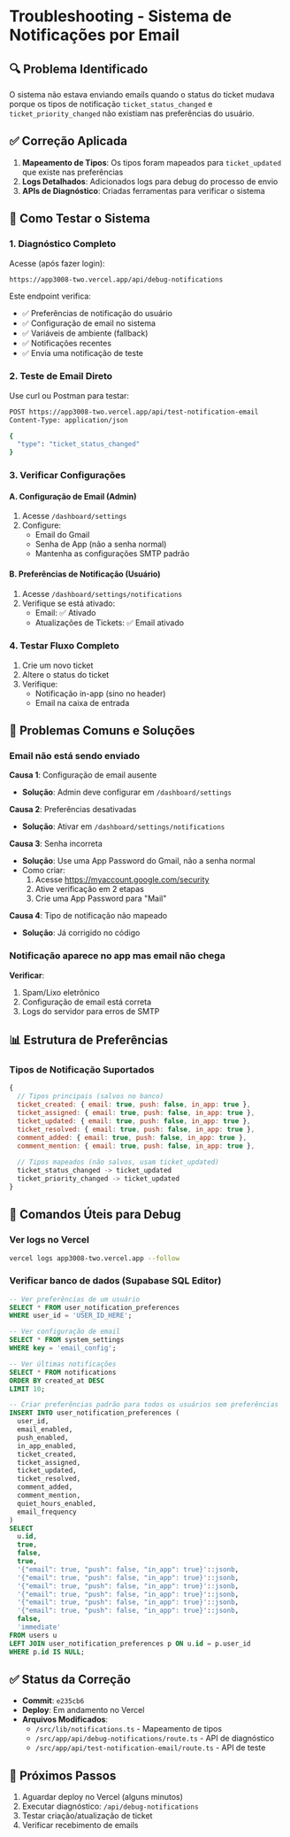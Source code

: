 # Troubleshooting - Sistema de Notificações por Email

## 🔍 Problema Identificado
O sistema não estava enviando emails quando o status do ticket mudava porque os tipos de notificação `ticket_status_changed` e `ticket_priority_changed` não existiam nas preferências do usuário.

## ✅ Correção Aplicada
1. **Mapeamento de Tipos**: Os tipos foram mapeados para `ticket_updated` que existe nas preferências
2. **Logs Detalhados**: Adicionados logs para debug do processo de envio
3. **APIs de Diagnóstico**: Criadas ferramentas para verificar o sistema

## 🧪 Como Testar o Sistema

### 1. Diagnóstico Completo
Acesse (após fazer login):
```
https://app3008-two.vercel.app/api/debug-notifications
```

Este endpoint verifica:
- ✅ Preferências de notificação do usuário
- ✅ Configuração de email no sistema
- ✅ Variáveis de ambiente (fallback)
- ✅ Notificações recentes
- ✅ Envia uma notificação de teste

### 2. Teste de Email Direto
Use curl ou Postman para testar:
```bash
POST https://app3008-two.vercel.app/api/test-notification-email
Content-Type: application/json

{
  "type": "ticket_status_changed"
}
```

### 3. Verificar Configurações

#### A. Configuração de Email (Admin)
1. Acesse `/dashboard/settings`
2. Configure:
   - Email do Gmail
   - Senha de App (não a senha normal)
   - Mantenha as configurações SMTP padrão

#### B. Preferências de Notificação (Usuário)
1. Acesse `/dashboard/settings/notifications`
2. Verifique se está ativado:
   - Email: ✅ Ativado
   - Atualizações de Tickets: ✅ Email ativado

### 4. Testar Fluxo Completo
1. Crie um novo ticket
2. Altere o status do ticket
3. Verifique:
   - Notificação in-app (sino no header)
   - Email na caixa de entrada

## 🐛 Problemas Comuns e Soluções

### Email não está sendo enviado

**Causa 1**: Configuração de email ausente
- **Solução**: Admin deve configurar em `/dashboard/settings`

**Causa 2**: Preferências desativadas
- **Solução**: Ativar em `/dashboard/settings/notifications`

**Causa 3**: Senha incorreta
- **Solução**: Use uma App Password do Gmail, não a senha normal
- Como criar: 
  1. Acesse https://myaccount.google.com/security
  2. Ative verificação em 2 etapas
  3. Crie uma App Password para "Mail"

**Causa 4**: Tipo de notificação não mapeado
- **Solução**: Já corrigido no código

### Notificação aparece no app mas email não chega

**Verificar**:
1. Spam/Lixo eletrônico
2. Configuração de email está correta
3. Logs do servidor para erros de SMTP

## 📊 Estrutura de Preferências

### Tipos de Notificação Suportados
```javascript
{
  // Tipos principais (salvos no banco)
  ticket_created: { email: true, push: false, in_app: true },
  ticket_assigned: { email: true, push: false, in_app: true },
  ticket_updated: { email: true, push: false, in_app: true },
  ticket_resolved: { email: true, push: false, in_app: true },
  comment_added: { email: true, push: false, in_app: true },
  comment_mention: { email: true, push: false, in_app: true },
  
  // Tipos mapeados (não salvos, usam ticket_updated)
  ticket_status_changed -> ticket_updated
  ticket_priority_changed -> ticket_updated
}
```

## 🔧 Comandos Úteis para Debug

### Ver logs no Vercel
```bash
vercel logs app3008-two.vercel.app --follow
```

### Verificar banco de dados (Supabase SQL Editor)
```sql
-- Ver preferências de um usuário
SELECT * FROM user_notification_preferences 
WHERE user_id = 'USER_ID_HERE';

-- Ver configuração de email
SELECT * FROM system_settings 
WHERE key = 'email_config';

-- Ver últimas notificações
SELECT * FROM notifications 
ORDER BY created_at DESC 
LIMIT 10;

-- Criar preferências padrão para todos os usuários sem preferências
INSERT INTO user_notification_preferences (
  user_id,
  email_enabled,
  push_enabled,
  in_app_enabled,
  ticket_created,
  ticket_assigned,
  ticket_updated,
  ticket_resolved,
  comment_added,
  comment_mention,
  quiet_hours_enabled,
  email_frequency
)
SELECT 
  u.id,
  true,
  false,
  true,
  '{"email": true, "push": false, "in_app": true}'::jsonb,
  '{"email": true, "push": false, "in_app": true}'::jsonb,
  '{"email": true, "push": false, "in_app": true}'::jsonb,
  '{"email": true, "push": false, "in_app": true}'::jsonb,
  '{"email": true, "push": false, "in_app": true}'::jsonb,
  '{"email": true, "push": false, "in_app": true}'::jsonb,
  false,
  'immediate'
FROM users u
LEFT JOIN user_notification_preferences p ON u.id = p.user_id
WHERE p.id IS NULL;
```

## ✅ Status da Correção
- **Commit**: `e235cb6`
- **Deploy**: Em andamento no Vercel
- **Arquivos Modificados**:
  - `/src/lib/notifications.ts` - Mapeamento de tipos
  - `/src/app/api/debug-notifications/route.ts` - API de diagnóstico
  - `/src/app/api/test-notification-email/route.ts` - API de teste

## 📝 Próximos Passos
1. Aguardar deploy no Vercel (alguns minutos)
2. Executar diagnóstico: `/api/debug-notifications`
3. Testar criação/atualização de ticket
4. Verificar recebimento de emails